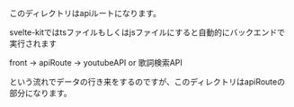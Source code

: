 このディレクトリはapiルートになります。

svelte-kitではtsファイルもしくはjsファイルにすると自動的にバックエンドで実行されます

 front -> apiRoute -> youtubeAPI or 歌詞検索API

という流れでデータの行き来をするのですが、このディレクトリはapiRouteの部分になります。
